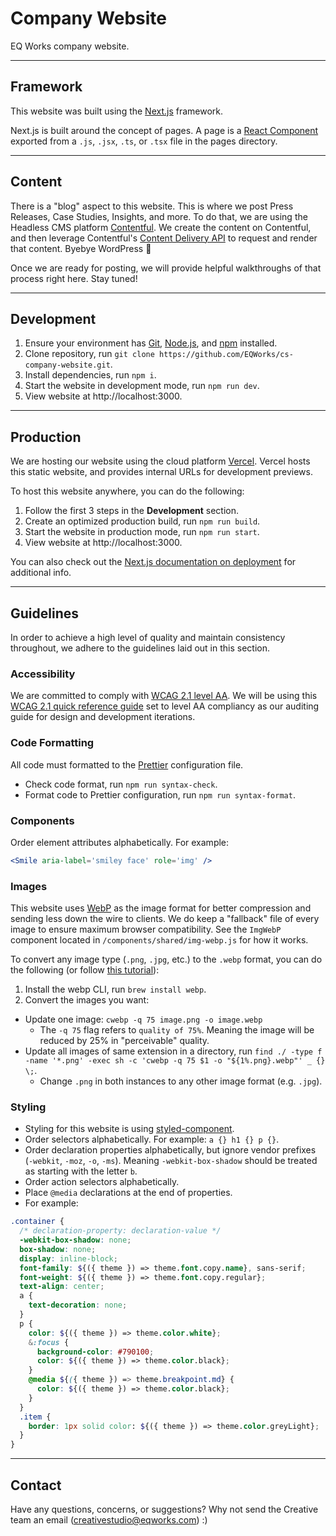 # Company Website

EQ Works company website.

---

## Framework

This website was built using the [Next.js](https://nextjs.org/) framework.

Next.js is built around the concept of pages. A page is a [React Component](https://reactjs.org/docs/components-and-props.html) exported from a `.js`, `.jsx`, `.ts`, or `.tsx` file in the pages directory.

---

## Content

There is a "blog" aspect to this website. This is where we post Press Releases, Case Studies, Insights, and more. To do that, we are using the Headless CMS platform [Contentful](https://www.contentful.com/). We create the content on Contentful, and then leverage Contentful's [Content Delivery API](https://www.contentful.com/developers/docs/references/content-delivery-api/) to request and render that content. Byebye WordPress 👋

Once we are ready for posting, we will provide helpful walkthroughs of that process right here. Stay tuned!

---

## Development

1. Ensure your environment has [Git](https://git-scm.com/), [Node.js](https://nodejs.org/en/), and [npm](https://www.npmjs.com/) installed.
2. Clone repository, run `git clone https://github.com/EQWorks/cs-company-website.git`.
3. Install dependencies, run `npm i`.
4. Start the website in development mode, run `npm run dev`.
5. View website at http://localhost:3000.

---

## Production

We are hosting our website using the cloud platform [Vercel](https://vercel.com/eq-works). Vercel hosts this static website, and provides internal URLs for development previews.

To host this website anywhere, you can do the following:

1. Follow the first 3 steps in the **Development** section.
2. Create an optimized production build, run `npm run build`.
3. Start the website in production mode, run `npm run start`.
4. View website at http://localhost:3000.

You can also check out the [Next.js documentation on deployment](https://nextjs.org/docs/deployment) for additional info.

---

## Guidelines

In order to achieve a high level of quality and maintain consistency throughout, we adhere to the guidelines laid out in this section.

### Accessibility

We are committed to comply with [WCAG 2.1 level AA](https://www.w3.org/TR/WCAG21/). We will be using this [WCAG 2.1 quick reference guide](https://www.w3.org/WAI/WCAG21/quickref/?currentsidebar=%23col_customize&showtechniques=126%2C127%2C128%2C129%2C136%2C144%2C145%2C146%2C147%2C148%2C149%2C1410%2C1411%2C1412%2C1413%2C211%2C212%2C214%2C221%2C222%2C223%2C224%2C225%2C226%2C231%2C232%2C233%2C241%2C242%2C243%2C244%2C245%2C246%2C247%2C248%2C249%2C2410%2C251%2C252%2C253%2C254%2C255%2C256%2C311%2C312%2C313%2C314%2C315%2C316%2C321%2C322%2C323%2C324%2C325%2C331%2C332%2C333%2C334%2C335%2C411%2C412%2C413&levels=aaa#top) set to level AA compliancy as our auditing guide for design and development iterations.

### Code Formatting

All code must formatted to the [Prettier](https://prettier.io/) configuration file.

- Check code format, run `npm run syntax-check`.
- Format code to Prettier configuration, run `npm run syntax-format`.

### Components

Order element attributes alphabetically. For example:

```jsx
<Smile aria-label='smiley face' role='img' />
```

### Images

This website uses [WebP](https://developers.google.com/speed/webp) as the image format for better compression and sending less down the wire to clients. We do keep a "fallback" file of every image to ensure maximum browser compatibility. See the `ImgWebP` component located in `/components/shared/img-webp.js` for how it works.

To convert any image type (`.png`, `.jpg`, etc.) to the `.webp` format, you can do the following (or follow [this tutorial](https://www.smashingmagazine.com/2018/07/converting-images-to-webp/#:~:text=To%20export%20an%20image%20to,WEBP%E2%80%9D%20in%20the%20format%20dropdown.&text=After%20you%20make%20your%20selection,image%20to%20be%20exported%20to)):

1. Install the webp CLI, run `brew install webp`.
2. Convert the images you want:

- Update one image: `cwebp -q 75 image.png -o image.webp`
  - The `-q 75` flag refers to `quality of 75%`. Meaning the image will be reduced by 25% in "perceivable" quality.
- Update all images of same extension in a directory, run `find ./ -type f -name '*.png' -exec sh -c 'cwebp -q 75 $1 -o "${1%.png}.webp"' _ {} \;`.
  - Change `.png` in both instances to any other image format (e.g. `.jpg`).

### Styling

- Styling for this website is using [styled-component](https://styled-components.com/).
- Order selectors alphabetically. For example: `a {} h1 {} p {}`.
- Order declaration properties alphabetically, but ignore vendor prefixes (`-webkit`, `-moz`, `-o`, `-ms`). Meaning `-webkit-box-shadow` should be treated as starting with the letter `b`.
- Order action selectors alphabetically.
- Place `@media` declarations at the end of properties.
- For example:

```scss
.container {
  /* declaration-property: declaration-value */
  -webkit-box-shadow: none;
  box-shadow: none;
  display: inline-block;
  font-family: ${({ theme }) => theme.font.copy.name}, sans-serif;
  font-weight: ${({ theme }) => theme.font.copy.regular};
  text-align: center;
  a {
    text-decoration: none;
  }
  p {
    color: ${({ theme }) => theme.color.white};
    &:focus {
      background-color: #790100;
      color: ${({ theme }) => theme.color.black};
    }
    @media ${({ theme }) => theme.breakpoint.md} {
      color: ${({ theme }) => theme.color.black};
    }
  }
  .item {
    border: 1px solid color: ${({ theme }) => theme.color.greyLight};
  }
}
```

---

## Contact

Have any questions, concerns, or suggestions? Why not send the Creative team an email ([creativestudio@eqworks.com](mailto:creativestudio@eqworks.com)) :)
